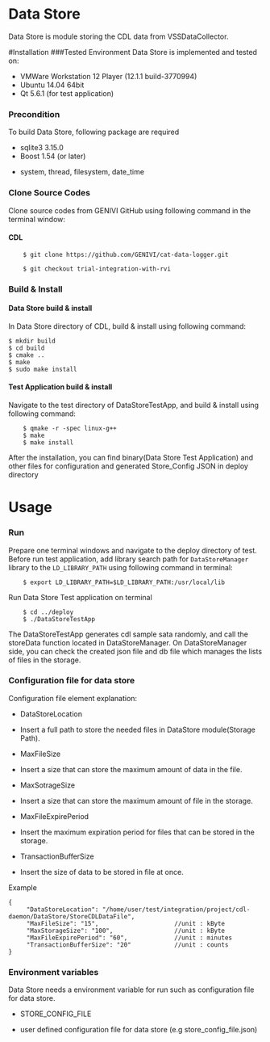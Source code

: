 # Data Store
Data Store is module storing the CDL data from VSSDataCollector.

#Installation
###Tested Environment
Data Store is implemented and tested on:
* VMWare Workstation 12 Player (12.1.1 build-3770994)
* Ubuntu 14.04 64bit
* Qt 5.6.1 (for test application)

### Precondition
To build Data Store, following package are required
* sqlite3 3.15.0
* Boost 1.54 (or later)
 -  system, thread, filesystem, date_time

### Clone Source Codes
Clone source codes from GENIVI GitHub using following command in the terminal window:

#### CDL

        $ git clone https://github.com/GENIVI/cat-data-logger.git

        $ git checkout trial-integration-with-rvi


### Build & Install
#### Data Store build & install
In Data Store directory of CDL, build & install using following command:

    $ mkdir build
    $ cd build
    $ cmake ..
    $ make
    $ sudo make install
    
#### Test Application build & install
Navigate to the test directory of DataStoreTestApp, and build & install using following command:

        $ qmake -r -spec linux-g++
        $ make
        $ make install

After the installation, you can find binary(Data Store Test Application) and other files for configuration and generated Store_Config JSON in deploy directory

# Usage

### Run
Prepare one terminal windows and navigate to the deploy directory of test.
Before run test application, add library search path for `DataStoreManager` library to the `LD_LIBRARY_PATH` using following command in terminal:

        $ export LD_LIBRARY_PATH=$LD_LIBRARY_PATH:/usr/local/lib

Run Data Store Test application on terminal

        $ cd ../deploy
        $ ./DataStoreTestApp
        
The DataStoreTestApp generates cdl sample sata randomly, and call the storeData function located in DataStoreManager.
On DataStoreManager side, you can check the created json file and db file which manages the lists of files in the storage.

### Configuration file for data store
Configuration file element explanation:
* DataStoreLocation 
 - Insert a full path to store the needed files in DataStore module(Storage Path).
* MaxFileSize
 - Insert a size that can store the maximum amount of data in the file.
* MaxSotrageSize
 - Insert a size that can store the maximum amount of file in the storage.
* MaxFileExpirePeriod
 - Insert the maximum expiration period for files that can be stored in the storage.
* TransactionBufferSize
 - Insert the size of data to be stored in file at once.

Example

    {
         "DataStoreLocation": "/home/user/test/integration/project/cdl-daemon/DataStore/StoreCDLDataFile",
         "MaxFileSize": "15",                     //unit : kByte
         "MaxStorageSize": "100",                 //unit : kByte
         "MaxFileExpirePeriod": "60",             //unit : minutes
         "TransactionBufferSize": "20"            //unit : counts
    }

### Environment variables
Data Store needs a environment variable for run such as configuration file for data store.
* STORE_CONFIG_FILE
 - user defined configuration file for data store (e.g store_config_file.json)

